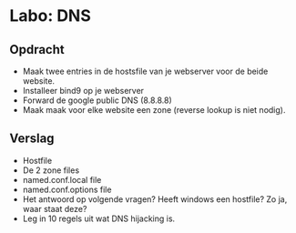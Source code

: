 # Labo: DNS
## Opdracht
* Maak twee entries in de hostsfile van je webserver voor de beide website.
* Installeer bind9 op je webserver
* Forward de google public DNS (8.8.8.8)
* Maak maak voor elke website een zone (reverse lookup is niet nodig).

## Verslag
* Hostfile
* De 2 zone files
* named.conf.local file
* named.conf.options file
* Het antwoord op volgende vragen? Heeft windows een hostfile? Zo ja, waar
  staat deze?
* Leg in 10 regels uit wat DNS hijacking is.



